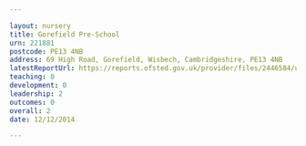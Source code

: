 ```yaml
---

layout: nursery
title: Gorefield Pre-School
urn: 221881
postcode: PE13 4NB
address: 69 High Road, Gorefield, Wisbech, Cambridgeshire, PE13 4NB
latestReportUrl: https://reports.ofsted.gov.uk/provider/files/2446584/urn/221881.pdf
teaching: 0
development: 0
leadership: 2
outcomes: 0
overall: 2
date: 12/12/2014

---
```

